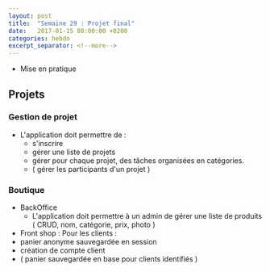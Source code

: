 ```yaml
---
layout: post
title:  "Semaine 29 : Projet final"
date:   2017-01-15 08:00:00 +0200
categories: hebdo 
excerpt_separator: <!--more-->
---
```


- Mise en pratique

<!--more-->

## Projets

### Gestion de projet

- L'application doit permettre de :
  - s'inscrire
  - gérer une liste de projets
  - gérer pour chaque projet, des tâches organisées en catégories.
  - ( gérer les participants d'un projet )

### Boutique

- BackOffice
  - L'application doit permettre à un admin de gérer une liste de produits ( CRUD, nom, catégorie, prix, photo ) 
- Front shop : Pour les clients :
 - panier anonyme sauvegardée en session
 - création de compte client
 - ( panier sauvegardée en base pour clients identifiés ) 

